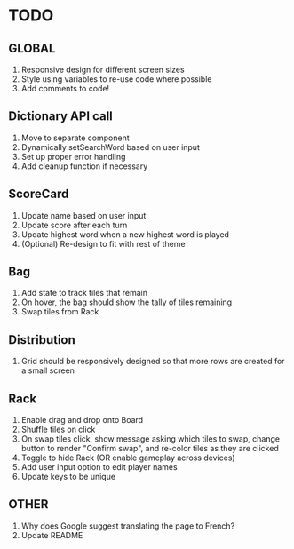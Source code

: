 # TODO

## GLOBAL

1. Responsive design for different screen sizes
2. Style using variables to re-use code where possible
3. Add comments to code!

## Dictionary API call

1. Move to separate component
2. Dynamically setSearchWord based on user input
3. Set up proper error handling
4. Add cleanup function if necessary

## ScoreCard

1. Update name based on user input
2. Update score after each turn
3. Update highest word when a new highest word is played
4. (Optional) Re-design to fit with rest of theme

## Bag

1. Add state to track tiles that remain
2. On hover, the bag should show the tally of tiles remaining
3. Swap tiles from Rack

## Distribution

1. Grid should be responsively designed so that more rows are created for a small screen

## Rack

1. Enable drag and drop onto Board
2. Shuffle tiles on click
3. On swap tiles click, show message asking which tiles to swap, change button to render "Confirm swap", and re-color tiles as they are clicked
4. Toggle to hide Rack (OR enable gameplay across devices)
5. Add user input option to edit player names
6. Update keys to be unique

## OTHER

1. Why does Google suggest translating the page to French?
2. Update README
